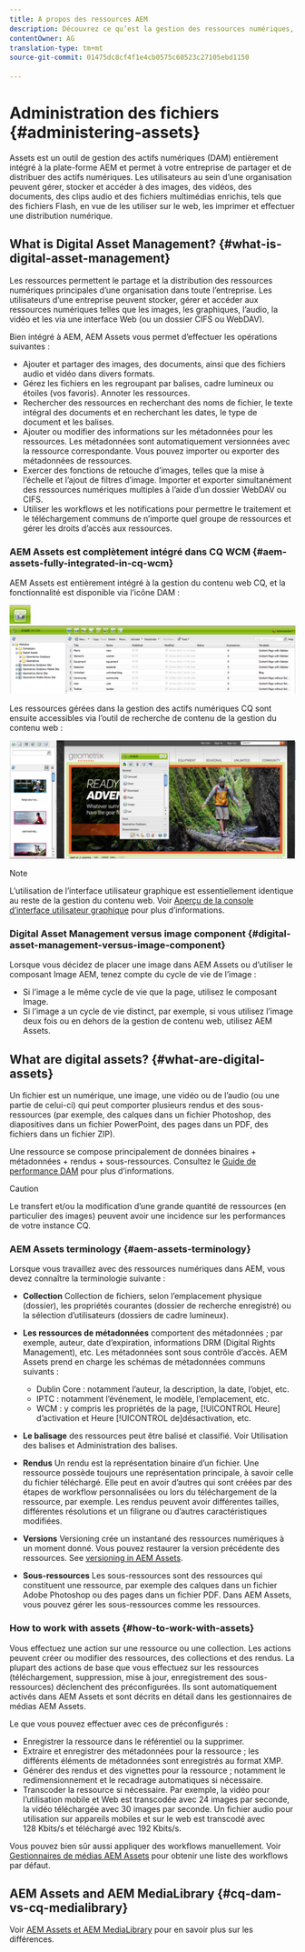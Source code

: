 ```yaml
---
title: A propos des ressources AEM
description: Découvrez ce qu’est la gestion des ressources numériques, ses cas d’utilisation et l’offre d’actifs AEM d’Adobe.
contentOwner: AG
translation-type: tm+mt
source-git-commit: 01475dc8cf4f1e4cb0575c60523c27105ebd1150

---
```



# Administration des fichiers {#administering-assets}

Assets est un outil de gestion des actifs numériques (DAM) entièrement intégré à la plate-forme AEM et permet à votre entreprise de partager et de distribuer des actifs numériques. Les utilisateurs au sein d’une organisation peuvent gérer, stocker et accéder à des images, des vidéos, des documents, des clips audio et des fichiers multimédias enrichis, tels que des fichiers Flash, en vue de les utiliser sur le web, les imprimer et effectuer une distribution numérique.

## What is Digital Asset Management? {#what-is-digital-asset-management}

Les ressources permettent le partage et la distribution des ressources numériques principales d’une organisation dans toute l’entreprise. Les utilisateurs d’une entreprise peuvent stocker, gérer et accéder aux ressources numériques telles que les images, les graphiques, l’audio, la vidéo et les  via une interface Web (ou un dossier CIFS ou WebDAV).

Bien intégré à AEM, AEM Assets vous permet d’effectuer les opérations suivantes :

* Ajouter et partager des images, des documents, ainsi que des fichiers audio et vidéo dans divers formats.
* Gérez les fichiers en les regroupant par balises, cadre lumineux ou étoiles (vos favoris). Annoter les ressources.
* Rechercher des ressources en recherchant des noms de fichier, le texte intégral des documents et en recherchant les dates, le type de document et les balises.
* Ajouter ou modifier des informations sur les métadonnées pour les ressources. Les métadonnées sont automatiquement versionnées avec la ressource correspondante. Vous pouvez importer ou exporter des métadonnées de ressources.
* Exercer des fonctions de retouche d’images, telles que la mise à l’échelle et l’ajout de filtres d’image. Importer et exporter simultanément des ressources numériques multiples à l’aide d’un dossier WebDAV ou CIFS.
* Utiliser les workflows et les notifications pour permettre le traitement et le téléchargement communs de n’importe quel groupe de ressources et gérer les droits d’accès aux ressources.

### AEM Assets est complètement intégré dans CQ WCM {#aem-assets-fully-integrated-in-cq-wcm}

AEM Assets est entièrement intégré à la gestion du contenu web CQ, et la fonctionnalité est disponible via l’icône DAM :

![screen_shot_2012-04-17at15946pm](assets/screen_shot_2012-04-17at15946pm.png) ![screen_shot_2012-04-17at20100pm](assets/screen_shot_2012-04-17at20100pm.png)

Les ressources gérées dans la gestion des actifs numériques CQ sont ensuite accessibles via l’outil de recherche de contenu de la gestion du contenu web :

![screen_shot_2012-04-17at20214pm](assets/screen_shot_2012-04-17at20214pm.png)

>[!NOTE]
>
>L’utilisation de l’interface utilisateur graphique est essentiellement identique au reste de la gestion du contenu web. Voir [Aperçu de la console d’interface utilisateur graphique](/help/sites-authoring/page-authoring.md) pour plus d’informations.

### Digital Asset Management versus image component {#digital-asset-management-versus-image-component}

Lorsque vous décidez de placer une image dans AEM Assets ou d’utiliser le composant Image AEM, tenez compte du cycle de vie de l’image :

* Si l’image a le même cycle de vie que la page, utilisez le composant Image.
* Si l’image a un cycle de vie distinct, par exemple, si vous utilisez l’image deux fois ou en dehors de la gestion de contenu web, utilisez AEM Assets.

## What are digital assets? {#what-are-digital-assets}

Un fichier est un numérique, une image, une vidéo ou de l’audio (ou une partie de celui-ci) qui peut comporter plusieurs rendus et des sous-ressources (par exemple, des calques dans un fichier Photoshop, des diapositives dans un fichier PowerPoint, des pages dans un PDF, des fichiers dans un fichier ZIP).

Une ressource se compose principalement de données binaires + métadonnées + rendus + sous-ressources. Consultez le [Guide de performance DAM](/help/sites-deploying/assets-performance-sizing.md) pour plus d’informations.

>[!CAUTION]
>
>Le transfert et/ou la modification d’une grande quantité de ressources (en particulier des images) peuvent avoir une incidence sur les performances de votre instance CQ.

### AEM Assets terminology {#aem-assets-terminology}

Lorsque vous travaillez avec des ressources numériques dans AEM, vous devez connaître la terminologie suivante :

* **Collection** Collection de fichiers, selon l’emplacement physique (dossier), les propriétés courantes (dossier de recherche enregistré) ou la sélection d’utilisateurs (dossiers de cadre lumineux).

* **Les ressources de métadonnées** comportent des métadonnées ; par exemple, auteur, date d’expiration, informations DRM (Digital Rights Management), etc. Les métadonnées sont sous contrôle d’accès. AEM Assets prend en charge les schémas de métadonnées communs suivants :

   * Dublin Core : notamment l’auteur, la description, la date, l’objet, etc.
   * IPTC : notamment l’événement, le modèle, l’emplacement, etc.
   * WCM : y compris les propriétés de la page, [!UICONTROL Heure] d’activation et Heure [!UICONTROL de]désactivation, etc.

* **Le balisage** des ressources peut être balisé et classifié. Voir Utilisation des balises et Administration des balises.

* **Rendus** Un rendu est la représentation binaire d’un fichier. Une ressource possède toujours une représentation principale, à savoir celle du fichier téléchargé. Elle peut en avoir d’autres qui sont créées par des étapes de workflow personnalisées ou lors du téléchargement de la ressource, par exemple. Les rendus peuvent avoir différentes tailles, différentes résolutions et un filigrane ou d’autres caractéristiques modifiées.

* **Versions** Versioning crée un instantané des ressources numériques à un moment donné. Vous pouvez restaurer la version précédente des ressources. See [versioning in AEM Assets](managing-assets-touch-ui.md#asset-versioning).

* **Sous-ressources** Les sous-ressources sont des ressources qui constituent une ressource, par exemple des calques dans un fichier Adobe Photoshop ou des pages dans un fichier PDF. Dans AEM Assets, vous pouvez gérer les sous-ressources comme les ressources.

### How to work with assets {#how-to-work-with-assets}

Vous effectuez une action sur une ressource ou une collection. Les actions peuvent créer ou modifier des ressources, des collections et des rendus. La plupart des actions de base que vous effectuez sur les ressources (téléchargement, suppression, mise à jour, enregistrement des sous-ressources) déclenchent des  préconfigurées. Ils sont automatiquement activés dans AEM Assets et sont décrits en détail dans les gestionnaires de médias AEM Assets.

Le  que vous pouvez effectuer avec ces  de préconfigurés :

* Enregistrer la ressource dans le référentiel ou la supprimer.
* Extraire et enregistrer des métadonnées pour la ressource ; les différents éléments de métadonnées sont enregistrés au format XMP.
* Générer des rendus et des vignettes pour la ressource ; notamment le redimensionnement et le recadrage automatiques si nécessaire.
* Transcoder la ressource si nécessaire. Par exemple, la vidéo pour l’utilisation mobile et Web est transcodée avec 24 images par seconde, la vidéo téléchargée avec 30 images par seconde. Un fichier audio pour utilisation sur appareils mobiles et sur le web est transcodé avec 128 Kbits/s et téléchargé avec 192 Kbits/s.

Vous pouvez bien sûr aussi appliquer des workflows manuellement. Voir [Gestionnaires de médias AEM Assets](/help/assets/media-handlers.md) pour obtenir une liste des workflows par défaut.

## AEM Assets and AEM MediaLibrary {#cq-dam-vs-cq-medialibrary}

Voir [AEM Assets et AEM MediaLibrary](/help/assets/medialibrary.md) pour en savoir plus sur les différences.
